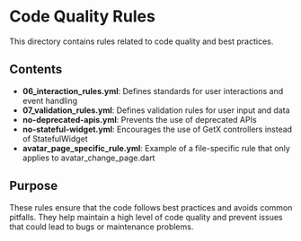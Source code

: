 # Code Quality Rules

This directory contains rules related to code quality and best practices.

## Contents

- **06_interaction_rules.yml**: Defines standards for user interactions and event handling
- **07_validation_rules.yml**: Defines validation rules for user input and data
- **no-deprecated-apis.yml**: Prevents the use of deprecated APIs
- **no-stateful-widget.yml**: Encourages the use of GetX controllers instead of StatefulWidget
- **avatar_page_specific_rule.yml**: Example of a file-specific rule that only applies to avatar_change_page.dart

## Purpose

These rules ensure that the code follows best practices and avoids common pitfalls. They help maintain a high level of code quality and prevent issues that could lead to bugs or maintenance problems.